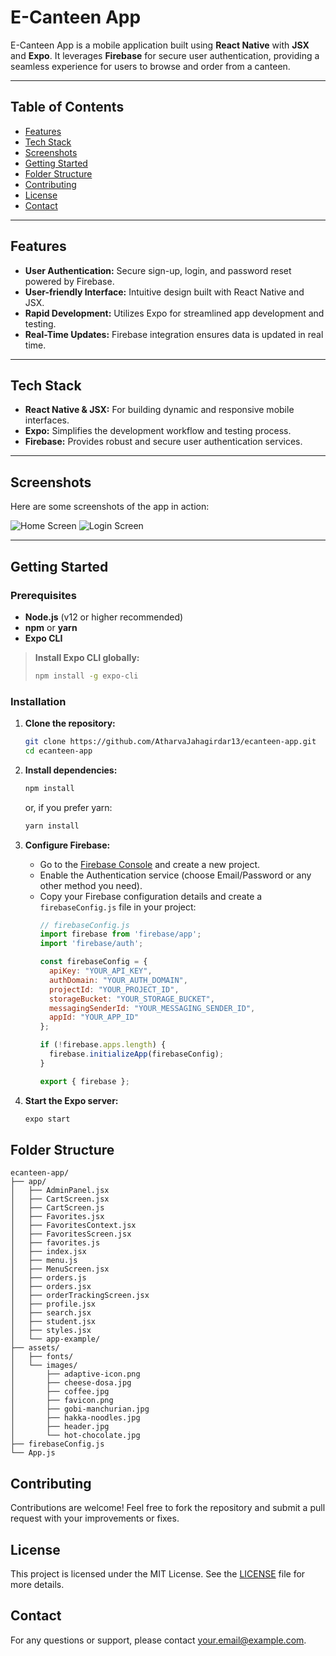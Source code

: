 # E-Canteen App

E-Canteen App is a mobile application built using **React Native** with **JSX** and **Expo**. It leverages **Firebase** for secure user authentication, providing a seamless experience for users to browse and order from a canteen.

---

## Table of Contents

- [Features](#features)
- [Tech Stack](#tech-stack)
- [Screenshots](#screenshots)
- [Getting Started](#getting-started)
- [Folder Structure](#folder-structure)
- [Contributing](#contributing)
- [License](#license)
- [Contact](#contact)

---

## Features

- **User Authentication:** Secure sign-up, login, and password reset powered by Firebase.
- **User-friendly Interface:** Intuitive design built with React Native and JSX.
- **Rapid Development:** Utilizes Expo for streamlined app development and testing.
- **Real-Time Updates:** Firebase integration ensures data is updated in real time.

---

## Tech Stack

- **React Native & JSX:** For building dynamic and responsive mobile interfaces.
- **Expo:** Simplifies the development workflow and testing process.
- **Firebase:** Provides robust and secure user authentication services.

---

## Screenshots

Here are some screenshots of the app in action:

![Home Screen](./screenshots/home.png)
![Login Screen](./screenshots/login.png)
<!-- Add additional screenshots as needed -->

---

## Getting Started

### Prerequisites

- **Node.js** (v12 or higher recommended)
- **npm** or **yarn**
- **Expo CLI**

> **Install Expo CLI globally:**
>
> ```bash
> npm install -g expo-cli
> ```

### Installation

1. **Clone the repository:**

   ```bash
   git clone https://github.com/AtharvaJahagirdar13/ecanteen-app.git
   cd ecanteen-app


2. **Install dependencies:**
   ```bash
   npm install
   ```
   or, if you prefer yarn:
   ```bash
   yarn install
   ```

3. **Configure Firebase:**
   - Go to the [Firebase Console](https://console.firebase.google.com/) and create a new project.
   - Enable the Authentication service (choose Email/Password or any other method you need).
   - Copy your Firebase configuration details and create a `firebaseConfig.js` file in your project:
     ```javascript
     // firebaseConfig.js
     import firebase from 'firebase/app';
     import 'firebase/auth';

     const firebaseConfig = {
       apiKey: "YOUR_API_KEY",
       authDomain: "YOUR_AUTH_DOMAIN",
       projectId: "YOUR_PROJECT_ID",
       storageBucket: "YOUR_STORAGE_BUCKET",
       messagingSenderId: "YOUR_MESSAGING_SENDER_ID",
       appId: "YOUR_APP_ID"
     };

     if (!firebase.apps.length) {
       firebase.initializeApp(firebaseConfig);
     }

     export { firebase };
     ```

4. **Start the Expo server:**
   ```bash
   expo start
   ```

## Folder Structure

```
ecanteen-app/
├── app/
│   ├── AdminPanel.jsx
│   ├── CartScreen.jsx
│   ├── CartScreen.js
│   ├── Favorites.jsx
│   ├── FavoritesContext.jsx
│   ├── FavoritesScreen.jsx
│   ├── favorites.js
│   ├── index.jsx
│   ├── menu.js
│   ├── MenuScreen.jsx
│   ├── orders.js
│   ├── orders.jsx
│   ├── orderTrackingScreen.jsx
│   ├── profile.jsx
│   ├── search.jsx
│   ├── student.jsx
│   ├── styles.jsx
│   └── app-example/
├── assets/
│   ├── fonts/
│   └── images/
│       ├── adaptive-icon.png
│       ├── cheese-dosa.jpg
│       ├── coffee.jpg
│       ├── favicon.png
│       ├── gobi-manchurian.jpg
│       ├── hakka-noodles.jpg
│       ├── header.jpg
│       └── hot-chocolate.jpg
├── firebaseConfig.js
└── App.js
```

## Contributing

Contributions are welcome! Feel free to fork the repository and submit a pull request with your improvements or fixes.

## License

This project is licensed under the MIT License. See the [LICENSE](LICENSE) file for more details.

## Contact

For any questions or support, please contact [your.email@example.com](mailto:your.email@example.com).
```
